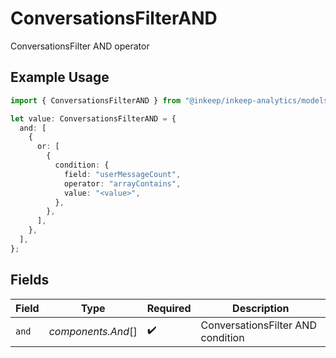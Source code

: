 # ConversationsFilterAND

ConversationsFilter AND operator

## Example Usage

```typescript
import { ConversationsFilterAND } from "@inkeep/inkeep-analytics/models/components";

let value: ConversationsFilterAND = {
  and: [
    {
      or: [
        {
          condition: {
            field: "userMessageCount",
            operator: "arrayContains",
            value: "<value>",
          },
        },
      ],
    },
  ],
};
```

## Fields

| Field                             | Type                              | Required                          | Description                       |
| --------------------------------- | --------------------------------- | --------------------------------- | --------------------------------- |
| `and`                             | *components.And*[]                | :heavy_check_mark:                | ConversationsFilter AND condition |